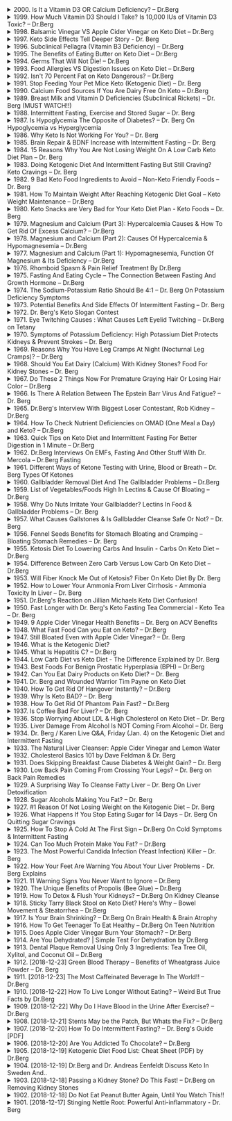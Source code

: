 <details>
<summary>2000. Is It a Vitamin D3 OR Calcium Deficiency? – Dr.Berg</summary><br>

<a href="https://www.youtube.com/watch?v=r-IpzwZJDYM" target="_blank">
    <img src="https://img.youtube.com/vi/r-IpzwZJDYM/maxresdefault.jpg" 
        alt="[Youtube]" width="200">
</a>


</details>

<details>
<summary>1999. How Much Vitamin D3 Should I Take? Is 10,000 IUs of Vitamin D3 Toxic? – Dr.Berg</summary><br>

<a href="https://www.youtube.com/watch?v=q2glDkfDUiM" target="_blank">
    <img src="https://img.youtube.com/vi/q2glDkfDUiM/maxresdefault.jpg" 
        alt="[Youtube]" width="200">
</a>


</details>

<details>
<summary>1998. Balsamic Vinegar VS Apple Cider Vinegar on Keto Diet – Dr.Berg</summary><br>

<a href="https://www.youtube.com/watch?v=xlilCytP9Pc" target="_blank">
    <img src="https://img.youtube.com/vi/xlilCytP9Pc/maxresdefault.jpg" 
        alt="[Youtube]" width="200">
</a>


</details>

<details>
<summary>1997. Keto Side Effects Tell Deeper Story - Dr. Berg</summary><br>

<a href="https://www.youtube.com/watch?v=0tXrhPFj9Fw" target="_blank">
    <img src="https://img.youtube.com/vi/0tXrhPFj9Fw/maxresdefault.jpg" 
        alt="[Youtube]" width="200">
</a>


</details>

<details>
<summary>1996. Subclinical Pellagra (Vitamin B3 Deficiency) – Dr.Berg</summary><br>

<a href="https://www.youtube.com/watch?v=oVXUdhH7z0M" target="_blank">
    <img src="https://img.youtube.com/vi/oVXUdhH7z0M/maxresdefault.jpg" 
        alt="[Youtube]" width="200">
</a>


</details>

<details>
<summary>1995. The Benefits of Eating Butter on Keto Diet – Dr.Berg</summary><br>

<a href="https://www.youtube.com/watch?v=p8cP0zll6do" target="_blank">
    <img src="https://img.youtube.com/vi/p8cP0zll6do/maxresdefault.jpg" 
        alt="[Youtube]" width="200">
</a>


</details>

<details>
<summary>1994. Germs That Will Not Die! – Dr.Berg</summary><br>

<a href="https://www.youtube.com/watch?v=VyA4Yi2nb5Q" target="_blank">
    <img src="https://img.youtube.com/vi/VyA4Yi2nb5Q/maxresdefault.jpg" 
        alt="[Youtube]" width="200">
</a>


</details>

<details>
<summary>1993. Food Allergies VS Digestion Issues on Keto Diet – Dr.Berg</summary><br>

<a href="https://www.youtube.com/watch?v=ZC6hE8iLpiI" target="_blank">
    <img src="https://img.youtube.com/vi/ZC6hE8iLpiI/maxresdefault.jpg" 
        alt="[Youtube]" width="200">
</a>


</details>

<details>
<summary>1992. Isn't 70 Percent Fat on Keto Dangerous? – Dr.Berg</summary><br>

<a href="https://www.youtube.com/watch?v=tyPTFlE6tKg" target="_blank">
    <img src="https://img.youtube.com/vi/tyPTFlE6tKg/maxresdefault.jpg" 
        alt="[Youtube]" width="200">
</a>


</details>

<details>
<summary>1991. Stop Feeding Your Pet Mice Keto (Ketogenic Diet) – Dr. Berg</summary><br>

<a href="https://www.youtube.com/watch?v=2LskFJ5fRK8" target="_blank">
    <img src="https://img.youtube.com/vi/2LskFJ5fRK8/maxresdefault.jpg" 
        alt="[Youtube]" width="200">
</a>


</details>

<details>
<summary>1990. Calcium Food Sources If You Are Dairy Free On Keto – Dr.Berg</summary><br>

<a href="https://www.youtube.com/watch?v=SMTWMwiGlTc" target="_blank">
    <img src="https://img.youtube.com/vi/SMTWMwiGlTc/maxresdefault.jpg" 
        alt="[Youtube]" width="200">
</a>


</details>

<details>
<summary>1989. Breast Milk and Vitamin D Deficiencies (Subclinical Rickets) – Dr. Berg (MUST WATCH!!)</summary><br>

<a href="https://www.youtube.com/watch?v=aB2qYuUUoDE" target="_blank">
    <img src="https://img.youtube.com/vi/aB2qYuUUoDE/maxresdefault.jpg" 
        alt="[Youtube]" width="200">
</a>


</details>

<details>
<summary>1988. Intermittent Fasting, Exercise and Stored Sugar – Dr. Berg</summary><br>

<a href="https://www.youtube.com/watch?v=F6tYnMRKkXI" target="_blank">
    <img src="https://img.youtube.com/vi/F6tYnMRKkXI/maxresdefault.jpg" 
        alt="[Youtube]" width="200">
</a>


</details>

<details>
<summary>1987. Is Hypoglycemia The Opposite of Diabetes? – Dr. Berg On Hypoglycemia vs Hyperglycemia</summary><br>

<a href="https://www.youtube.com/watch?v=ur76HU-S3jA" target="_blank">
    <img src="https://img.youtube.com/vi/ur76HU-S3jA/maxresdefault.jpg" 
        alt="[Youtube]" width="200">
</a>


</details>

<details>
<summary>1986. Why Keto Is Not Working For You? – Dr. Berg</summary><br>

<a href="https://www.youtube.com/watch?v=HScbz8CflGY" target="_blank">
    <img src="https://img.youtube.com/vi/HScbz8CflGY/maxresdefault.jpg" 
        alt="[Youtube]" width="200">
</a>


</details>

<details>
<summary>1985. Brain Repair & BDNF Increase with Intermittent Fasting – Dr. Berg</summary><br>

<a href="https://www.youtube.com/watch?v=YccBeF1u_Ac" target="_blank">
    <img src="https://img.youtube.com/vi/YccBeF1u_Ac/maxresdefault.jpg" 
        alt="[Youtube]" width="200">
</a>


</details>

<details>
<summary>1984. 15 Reasons Why You Are Not Losing Weight On A Low Carb Keto Diet Plan – Dr. Berg</summary><br>

<a href="https://www.youtube.com/watch?v=kx-2iz54huk" target="_blank">
    <img src="https://img.youtube.com/vi/kx-2iz54huk/maxresdefault.jpg" 
        alt="[Youtube]" width="200">
</a>


</details>

<details>
<summary>1983. Doing Ketogenic Diet And Intermittent Fasting But Still Craving? Keto Cravings – Dr. Berg</summary><br>

<a href="https://www.youtube.com/watch?v=woTz1sG8rpI" target="_blank">
    <img src="https://img.youtube.com/vi/woTz1sG8rpI/maxresdefault.jpg" 
        alt="[Youtube]" width="200">
</a>


</details>

<details>
<summary>1982. 9 Bad Keto Food Ingredients to Avoid – Non-Keto Friendly Foods – Dr. Berg</summary><br>

<a href="https://www.youtube.com/watch?v=FJXXEwvJ5_U" target="_blank">
    <img src="https://img.youtube.com/vi/FJXXEwvJ5_U/maxresdefault.jpg" 
        alt="[Youtube]" width="200">
</a>


</details>

<details>
<summary>1981. How To Maintain Weight After Reaching Ketogenic Diet Goal – Keto Weight Maintenance – Dr.Berg</summary><br>

<a href="https://www.youtube.com/watch?v=h4yPJCHPfzs" target="_blank">
    <img src="https://img.youtube.com/vi/h4yPJCHPfzs/maxresdefault.jpg" 
        alt="[Youtube]" width="200">
</a>


</details>

<details>
<summary>1980. Keto Snacks are Very Bad for Your Keto Diet Plan - Keto Foods – Dr. Berg</summary><br>

<a href="https://www.youtube.com/watch?v=zPF67mY3R8g" target="_blank">
    <img src="https://img.youtube.com/vi/zPF67mY3R8g/maxresdefault.jpg" 
        alt="[Youtube]" width="200">
</a>


</details>

<details>
<summary>1979. Magnesium and Calcium (Part 3): Hypercalcemia Causes & How To Get Rid Of Excess Calcium? – Dr.Berg</summary><br>

<a href="https://www.youtube.com/watch?v=9lEAzabnPtk" target="_blank">
    <img src="https://img.youtube.com/vi/9lEAzabnPtk/maxresdefault.jpg" 
        alt="[Youtube]" width="200">
</a>


</details>

<details>
<summary>1978. Magnesium and Calcium (Part 2): Causes Of Hypercalcemia & Hypomagnesemia – Dr.Berg</summary><br>

<a href="https://www.youtube.com/watch?v=LcePNeNHefM" target="_blank">
    <img src="https://img.youtube.com/vi/LcePNeNHefM/maxresdefault.jpg" 
        alt="[Youtube]" width="200">
</a>


</details>

<details>
<summary>1977. Magnesium and Calcium (Part 1): Hypomagnesemia, Function Of Magnesium & Its Deficiency – Dr.Berg</summary><br>

<a href="https://www.youtube.com/watch?v=z8L4uE0ZUVg" target="_blank">
    <img src="https://img.youtube.com/vi/z8L4uE0ZUVg/maxresdefault.jpg" 
        alt="[Youtube]" width="200">
</a>


</details>

<details>
<summary>1976. Rhomboid Spasm & Pain Relief Treatment By Dr.Berg</summary><br>

<a href="https://www.youtube.com/watch?v=NJhnwxa9Jz0" target="_blank">
    <img src="https://img.youtube.com/vi/NJhnwxa9Jz0/maxresdefault.jpg" 
        alt="[Youtube]" width="200">
</a>


</details>

<details>
<summary>1975. Fasting And Eating Cycle – The Connection Between Fasting And Growth Hormone – Dr.Berg</summary><br>

<a href="https://www.youtube.com/watch?v=PleuzF9Ceto" target="_blank">
    <img src="https://img.youtube.com/vi/PleuzF9Ceto/maxresdefault.jpg" 
        alt="[Youtube]" width="200">
</a>


</details>

<details>
<summary>1974. The Sodium-Potassium Ratio Should Be 4:1 – Dr. Berg On Potassium Deficiency Symptoms</summary><br>

<a href="https://www.youtube.com/watch?v=kS42ykUl5-E" target="_blank">
    <img src="https://img.youtube.com/vi/kS42ykUl5-E/maxresdefault.jpg" 
        alt="[Youtube]" width="200">
</a>


</details>

<details>
<summary>1973. Potential Benefits And Side Effects Of Intermittent Fasting – Dr. Berg</summary><br>

<a href="https://www.youtube.com/watch?v=Y54sBoT4UbI" target="_blank">
    <img src="https://img.youtube.com/vi/Y54sBoT4UbI/maxresdefault.jpg" 
        alt="[Youtube]" width="200">
</a>


</details>

<details>
<summary>1972. Dr. Berg's Keto Slogan Contest</summary><br>

<a href="https://www.youtube.com/watch?v=ptkt-3fBDEs" target="_blank">
    <img src="https://img.youtube.com/vi/ptkt-3fBDEs/maxresdefault.jpg" 
        alt="[Youtube]" width="200">
</a>


</details>

<details>
<summary>1971. Eye Twitching Causes : What Causes Left Eyelid Twitching – Dr.Berg on Tetany</summary><br>

<a href="https://www.youtube.com/watch?v=94Q-1Fjp9io" target="_blank">
    <img src="https://img.youtube.com/vi/94Q-1Fjp9io/maxresdefault.jpg" 
        alt="[Youtube]" width="200">
</a>


</details>

<details>
<summary>1970. Symptoms of Potassium Deficiency: High Potassium Diet Protects Kidneys & Prevent Strokes – Dr. Berg</summary><br>

<a href="https://www.youtube.com/watch?v=67sCkku8u3o" target="_blank">
    <img src="https://img.youtube.com/vi/67sCkku8u3o/maxresdefault.jpg" 
        alt="[Youtube]" width="200">
</a>


</details>

<details>
<summary>1969. Reasons Why You Have Leg Cramps At Night (Nocturnal Leg Cramps)? – Dr.Berg</summary><br>

<a href="https://www.youtube.com/watch?v=lEMBTx2EtFw" target="_blank">
    <img src="https://img.youtube.com/vi/lEMBTx2EtFw/maxresdefault.jpg" 
        alt="[Youtube]" width="200">
</a>


</details>

<details>
<summary>1968. Should You Eat Dairy (Calcium) With Kidney Stones? Food For Kidney Stones – Dr. Berg</summary><br>

<a href="https://www.youtube.com/watch?v=3GjCWe7rTOc" target="_blank">
    <img src="https://img.youtube.com/vi/3GjCWe7rTOc/maxresdefault.jpg" 
        alt="[Youtube]" width="200">
</a>


</details>

<details>
<summary>1967. Do These 2 Things Now For Premature Graying Hair Or Losing Hair Color – Dr.Berg</summary><br>

<a href="https://www.youtube.com/watch?v=SpWVJ1nGJfo" target="_blank">
    <img src="https://img.youtube.com/vi/SpWVJ1nGJfo/maxresdefault.jpg" 
        alt="[Youtube]" width="200">
</a>


</details>

<details>
<summary>1966. Is There A Relation Between The Epstein Barr Virus And Fatigue? – Dr. Berg</summary><br>

<a href="https://www.youtube.com/watch?v=v8WwNeP5J3o" target="_blank">
    <img src="https://img.youtube.com/vi/v8WwNeP5J3o/maxresdefault.jpg" 
        alt="[Youtube]" width="200">
</a>


</details>

<details>
<summary>1965. Dr.Berg's Interview With Biggest Loser Contestant, Rob Kidney – Dr.Berg</summary><br>

<a href="https://www.youtube.com/watch?v=lGrFu6xIa5k" target="_blank">
    <img src="https://img.youtube.com/vi/lGrFu6xIa5k/maxresdefault.jpg" 
        alt="[Youtube]" width="200">
</a>


</details>

<details>
<summary>1964. How To Check Nutrient Deficiencies on OMAD (One Meal a Day) and Keto? – Dr.Berg</summary><br>

<a href="https://www.youtube.com/watch?v=GvT4YuwKfHw" target="_blank">
    <img src="https://img.youtube.com/vi/GvT4YuwKfHw/maxresdefault.jpg" 
        alt="[Youtube]" width="200">
</a>


</details>

<details>
<summary>1963. Quick Tips on Keto Diet and Intermittent Fasting For Better Digestion in 1 Minute – Dr.Berg</summary><br>

<a href="https://www.youtube.com/watch?v=lmIrehCI1Sk" target="_blank">
    <img src="https://img.youtube.com/vi/lmIrehCI1Sk/maxresdefault.jpg" 
        alt="[Youtube]" width="200">
</a>


</details>

<details>
<summary>1962. Dr.Berg Interviews On EMFs, Fasting And Other Stuff With Dr. Mercola – Dr.Berg Fasting</summary><br>

<a href="https://www.youtube.com/watch?v=qsRBYKsdshQ" target="_blank">
    <img src="https://img.youtube.com/vi/qsRBYKsdshQ/maxresdefault.jpg" 
        alt="[Youtube]" width="200">
</a>


</details>

<details>
<summary>1961. Different Ways of Ketone Testing with Urine, Blood or Breath – Dr. Berg Types Of Ketones</summary><br>

<a href="https://www.youtube.com/watch?v=eiot3waa3yU" target="_blank">
    <img src="https://img.youtube.com/vi/eiot3waa3yU/maxresdefault.jpg" 
        alt="[Youtube]" width="200">
</a>


</details>

<details>
<summary>1960. Gallbladder Removal Diet And The Gallbladder Problems – Dr.Berg</summary><br>

<a href="https://www.youtube.com/watch?v=24jitdT7z58" target="_blank">
    <img src="https://img.youtube.com/vi/24jitdT7z58/maxresdefault.jpg" 
        alt="[Youtube]" width="200">
</a>


</details>

<details>
<summary>1959. List of Vegetables/Foods High In Lectins & Cause Of Bloating – Dr.Berg</summary><br>

<a href="https://www.youtube.com/watch?v=9EKlzQzGKpg" target="_blank">
    <img src="https://img.youtube.com/vi/9EKlzQzGKpg/maxresdefault.jpg" 
        alt="[Youtube]" width="200">
</a>


</details>

<details>
<summary>1958. Why Do Nuts Irritate Your Gallbladder? Lectins In Food & Gallbladder Problems – Dr. Berg</summary><br>

<a href="https://www.youtube.com/watch?v=e-sYZnG7-HU" target="_blank">
    <img src="https://img.youtube.com/vi/e-sYZnG7-HU/maxresdefault.jpg" 
        alt="[Youtube]" width="200">
</a>


</details>

<details>
<summary>1957. What Causes Gallstones & Is Gallbladder Cleanse Safe Or Not? – Dr. Berg</summary><br>

<a href="https://www.youtube.com/watch?v=2oUvwXAZzEI" target="_blank">
    <img src="https://img.youtube.com/vi/2oUvwXAZzEI/maxresdefault.jpg" 
        alt="[Youtube]" width="200">
</a>


</details>

<details>
<summary>1956. Fennel Seeds Benefits for Stomach Bloating and Cramping – Bloating Stomach Remedies – Dr. Berg</summary><br>

<a href="https://www.youtube.com/watch?v=mjnJKuFv6X0" target="_blank">
    <img src="https://img.youtube.com/vi/mjnJKuFv6X0/maxresdefault.jpg" 
        alt="[Youtube]" width="200">
</a>


</details>

<details>
<summary>1955. Ketosis Diet To Lowering Carbs And Insulin - Carbs On Keto Diet – Dr.Berg</summary><br>

<a href="https://www.youtube.com/watch?v=4t4OlImxtt0" target="_blank">
    <img src="https://img.youtube.com/vi/4t4OlImxtt0/maxresdefault.jpg" 
        alt="[Youtube]" width="200">
</a>


</details>

<details>
<summary>1954. Difference Between Zero Carb Versus Low Carb On Keto Diet – Dr.Berg</summary><br>

<a href="https://www.youtube.com/watch?v=OzGwBeFK87g" target="_blank">
    <img src="https://img.youtube.com/vi/OzGwBeFK87g/maxresdefault.jpg" 
        alt="[Youtube]" width="200">
</a>


</details>

<details>
<summary>1953. Will Fiber Knock Me Out of Ketosis? Fiber On Keto Diet By Dr. Berg</summary><br>

<a href="https://www.youtube.com/watch?v=AYtbXPExsUM" target="_blank">
    <img src="https://img.youtube.com/vi/AYtbXPExsUM/maxresdefault.jpg" 
        alt="[Youtube]" width="200">
</a>


</details>

<details>
<summary>1952. How to Lower Your Ammonia From Liver Cirrhosis - Ammonia Toxicity In Liver – Dr. Berg</summary><br>

<a href="https://www.youtube.com/watch?v=iiDbC0KdSzk" target="_blank">
    <img src="https://img.youtube.com/vi/iiDbC0KdSzk/maxresdefault.jpg" 
        alt="[Youtube]" width="200">
</a>


</details>

<details>
<summary>1951. Dr.Berg's Reaction on Jillian Michaels Keto Diet Confusion!</summary><br>

<a href="https://www.youtube.com/watch?v=fYOa4z6CiP0" target="_blank">
    <img src="https://img.youtube.com/vi/fYOa4z6CiP0/maxresdefault.jpg" 
        alt="[Youtube]" width="200">
</a>


</details>

<details>
<summary>1950. Fast Longer with Dr. Berg's Keto Fasting Tea Commercial - Keto Tea – Dr. Berg</summary><br>

<a href="https://www.youtube.com/watch?v=iwT4oFJ9Vz8" target="_blank">
    <img src="https://img.youtube.com/vi/iwT4oFJ9Vz8/maxresdefault.jpg" 
        alt="[Youtube]" width="200">
</a>


</details>

<details>
<summary>1949. 9 Apple Cider Vinegar Health Benefits – Dr. Berg on ACV Benefits</summary><br>

<a href="https://www.youtube.com/watch?v=qTzxfoL82n8" target="_blank">
    <img src="https://img.youtube.com/vi/qTzxfoL82n8/maxresdefault.jpg" 
        alt="[Youtube]" width="200">
</a>


</details>

<details>
<summary>1948. What Fast Food Can you Eat on Keto? – Dr.Berg</summary><br>

<a href="https://www.youtube.com/watch?v=EXzVJvR4Ui4" target="_blank">
    <img src="https://img.youtube.com/vi/EXzVJvR4Ui4/maxresdefault.jpg" 
        alt="[Youtube]" width="200">
</a>


</details>

<details>
<summary>1947. Still Bloated Even with Apple Cider Vinegar? – Dr. Berg</summary><br>

<a href="https://www.youtube.com/watch?v=hj-q_LPgfQs" target="_blank">
    <img src="https://img.youtube.com/vi/hj-q_LPgfQs/maxresdefault.jpg" 
        alt="[Youtube]" width="200">
</a>


</details>

<details>
<summary>1946. What is the Ketogenic Diet?</summary><br>

<a href="https://www.youtube.com/watch?v=JATFrKrG9Cc" target="_blank">
    <img src="https://img.youtube.com/vi/JATFrKrG9Cc/maxresdefault.jpg" 
        alt="[Youtube]" width="200">
</a>


</details>

<details>
<summary>1945. What Is Hepatitis C? – Dr.Berg</summary><br>

<a href="https://www.youtube.com/watch?v=2Qx-c_rqswI" target="_blank">
    <img src="https://img.youtube.com/vi/2Qx-c_rqswI/maxresdefault.jpg" 
        alt="[Youtube]" width="200">
</a>


</details>

<details>
<summary>1944. Low Carb Diet vs Keto Diet - The Difference Explained by Dr. Berg</summary><br>

<a href="https://www.youtube.com/watch?v=nDR6TM64xWc" target="_blank">
    <img src="https://img.youtube.com/vi/nDR6TM64xWc/maxresdefault.jpg" 
        alt="[Youtube]" width="200">
</a>


</details>

<details>
<summary>1943. Best Foods For Benign Prostatic Hyperplasia (BPH) – Dr.Berg</summary><br>

<a href="https://www.youtube.com/watch?v=CH7Ox6aYwxc" target="_blank">
    <img src="https://img.youtube.com/vi/CH7Ox6aYwxc/maxresdefault.jpg" 
        alt="[Youtube]" width="200">
</a>


</details>

<details>
<summary>1942. Can You Eat Dairy Products on Keto Diet? – Dr. Berg</summary><br>

<a href="https://www.youtube.com/watch?v=Gzuq_7y6s9A" target="_blank">
    <img src="https://img.youtube.com/vi/Gzuq_7y6s9A/maxresdefault.jpg" 
        alt="[Youtube]" width="200">
</a>


</details>

<details>
<summary>1941. Dr. Berg and Wounded Warrior Tim Payne on Keto Diet</summary><br>

<a href="https://www.youtube.com/watch?v=la_3xi8MnEY" target="_blank">
    <img src="https://img.youtube.com/vi/la_3xi8MnEY/maxresdefault.jpg" 
        alt="[Youtube]" width="200">
</a>


</details>

<details>
<summary>1940. How To Get Rid Of Hangover Instantly? – Dr.Berg</summary><br>

<a href="https://www.youtube.com/watch?v=ZNH_u-A6RZk" target="_blank">
    <img src="https://img.youtube.com/vi/ZNH_u-A6RZk/maxresdefault.jpg" 
        alt="[Youtube]" width="200">
</a>


</details>

<details>
<summary>1939. Why Is Keto BAD? – Dr. Berg</summary><br>

<a href="https://www.youtube.com/watch?v=SFTJNnRWQbY" target="_blank">
    <img src="https://img.youtube.com/vi/SFTJNnRWQbY/maxresdefault.jpg" 
        alt="[Youtube]" width="200">
</a>


</details>

<details>
<summary>1938. How To Get Rid Of Phantom Pain Fast? – Dr.Berg</summary><br>

<a href="https://www.youtube.com/watch?v=43WLjkVenI8" target="_blank">
    <img src="https://img.youtube.com/vi/43WLjkVenI8/maxresdefault.jpg" 
        alt="[Youtube]" width="200">
</a>


</details>

<details>
<summary>1937. Is Coffee Bad For Liver? – Dr. Berg</summary><br>

<a href="https://www.youtube.com/watch?v=gksfaHvO1kE" target="_blank">
    <img src="https://img.youtube.com/vi/gksfaHvO1kE/maxresdefault.jpg" 
        alt="[Youtube]" width="200">
</a>


</details>

<details>
<summary>1936. Stop Worrying About LDL & High Cholesterol on Keto Diet – Dr. Berg</summary><br>

<a href="https://www.youtube.com/watch?v=dWMaXJtoXBo" target="_blank">
    <img src="https://img.youtube.com/vi/dWMaXJtoXBo/maxresdefault.jpg" 
        alt="[Youtube]" width="200">
</a>


</details>

<details>
<summary>1935. Liver Damage From Alcohol Is NOT Coming From Alcohol – Dr. Berg</summary><br>

<a href="https://www.youtube.com/watch?v=wWlAIxvzlEw" target="_blank">
    <img src="https://img.youtube.com/vi/wWlAIxvzlEw/maxresdefault.jpg" 
        alt="[Youtube]" width="200">
</a>


</details>

<details>
<summary>1934. Dr. Berg / Karen Live Q&A, Friday (Jan. 4) on the Ketogenic Diet and Intermittent Fasting</summary><br>

<a href="https://www.youtube.com/watch?v=7-_J31ZykJM" target="_blank">
    <img src="https://img.youtube.com/vi/7-_J31ZykJM/maxresdefault.jpg" 
        alt="[Youtube]" width="200">
</a>


</details>

<details>
<summary>1933. The Natural Liver Cleanser: Apple Cider Vinegar and Lemon Water</summary><br>

<a href="https://www.youtube.com/watch?v=eqQnJIx17io" target="_blank">
    <img src="https://img.youtube.com/vi/eqQnJIx17io/maxresdefault.jpg" 
        alt="[Youtube]" width="200">
</a>


</details>

<details>
<summary>1932. Cholesterol Basics 101 by Dave Feldman & Dr. Berg</summary><br>

<a href="https://www.youtube.com/watch?v=JkZvFjW82Mk" target="_blank">
    <img src="https://img.youtube.com/vi/JkZvFjW82Mk/maxresdefault.jpg" 
        alt="[Youtube]" width="200">
</a>


</details>

<details>
<summary>1931. Does Skipping Breakfast Cause Diabetes & Weight Gain? – Dr. Berg</summary><br>

<a href="https://www.youtube.com/watch?v=vCHnAFnYBRc" target="_blank">
    <img src="https://img.youtube.com/vi/vCHnAFnYBRc/maxresdefault.jpg" 
        alt="[Youtube]" width="200">
</a>


</details>

<details>
<summary>1930. Low Back Pain Coming From Crossing Your Legs? – Dr. Berg on Back Pain Remedies</summary><br>

<a href="https://www.youtube.com/watch?v=9audjsJxvdM" target="_blank">
    <img src="https://img.youtube.com/vi/9audjsJxvdM/maxresdefault.jpg" 
        alt="[Youtube]" width="200">
</a>


</details>

<details>
<summary>1929. A Surprising Way To Cleanse Fatty Liver – Dr. Berg On Liver Detoxification</summary><br>

<a href="https://www.youtube.com/watch?v=weZ_BoMptLI" target="_blank">
    <img src="https://img.youtube.com/vi/weZ_BoMptLI/maxresdefault.jpg" 
        alt="[Youtube]" width="200">
</a>


</details>

<details>
<summary>1928. Sugar Alcohols Making You Fat? – Dr. Berg</summary><br>

<a href="https://www.youtube.com/watch?v=lWrecoI2Wmo" target="_blank">
    <img src="https://img.youtube.com/vi/lWrecoI2Wmo/maxresdefault.jpg" 
        alt="[Youtube]" width="200">
</a>


</details>

<details>
<summary>1927. #1 Reason Of Not Losing Weight on the Ketogenic Diet – Dr. Berg</summary><br>

<a href="https://www.youtube.com/watch?v=9S5xspoLTvg" target="_blank">
    <img src="https://img.youtube.com/vi/9S5xspoLTvg/maxresdefault.jpg" 
        alt="[Youtube]" width="200">
</a>


</details>

<details>
<summary>1926. What Happens If You Stop Eating Sugar for 14 Days – Dr. Berg On Quitting Sugar Cravings</summary><br>

<a href="https://www.youtube.com/watch?v=mRj1RKh4xyY" target="_blank">
    <img src="https://img.youtube.com/vi/mRj1RKh4xyY/maxresdefault.jpg" 
        alt="[Youtube]" width="200">
</a>


</details>

<details>
<summary>1925. How To Stop A Cold At The First Sign – Dr.Berg On Cold Symptoms & Intermittent Fasting</summary><br>

<a href="https://www.youtube.com/watch?v=_K-nq704I8E" target="_blank">
    <img src="https://img.youtube.com/vi/_K-nq704I8E/maxresdefault.jpg" 
        alt="[Youtube]" width="200">
</a>


</details>

<details>
<summary>1924. Can Too Much Protein Make You Fat? – Dr.Berg</summary><br>

<a href="https://www.youtube.com/watch?v=jivs8wYzNxw" target="_blank">
    <img src="https://img.youtube.com/vi/jivs8wYzNxw/maxresdefault.jpg" 
        alt="[Youtube]" width="200">
</a>


</details>

<details>
<summary>1923. The Most Powerful Candida Infection (Yeast Infection) Killer – Dr. Berg</summary><br>

<a href="https://www.youtube.com/watch?v=OjdweOuY_xw" target="_blank">
    <img src="https://img.youtube.com/vi/OjdweOuY_xw/maxresdefault.jpg" 
        alt="[Youtube]" width="200">
</a>


</details>

<details>
<summary>1922. How Your Feet Are Warning You About Your Liver Problems - Dr. Berg Explains</summary><br>

<a href="https://www.youtube.com/watch?v=CsTmgX32Uk8" target="_blank">
    <img src="https://img.youtube.com/vi/CsTmgX32Uk8/maxresdefault.jpg" 
        alt="[Youtube]" width="200">
</a>


</details>

<details>
<summary>1921. 11 Warning Signs You Never Want to Ignore – Dr.Berg</summary><br>

<a href="https://www.youtube.com/watch?v=xkBKDbSf4Po" target="_blank">
    <img src="https://img.youtube.com/vi/xkBKDbSf4Po/maxresdefault.jpg" 
        alt="[Youtube]" width="200">
</a>


</details>

<details>
<summary>1920. The Unique Benefits of Propolis (Bee Glue) – Dr.Berg</summary><br>

<a href="https://www.youtube.com/watch?v=LePHVeGDwAk" target="_blank">
    <img src="https://img.youtube.com/vi/LePHVeGDwAk/maxresdefault.jpg" 
        alt="[Youtube]" width="200">
</a>


</details>

<details>
<summary>1919. How To Detox & Flush Your Kidneys? – Dr.Berg On Kidney Cleanse</summary><br>

<a href="https://www.youtube.com/watch?v=GZhA-pItUo4" target="_blank">
    <img src="https://img.youtube.com/vi/GZhA-pItUo4/maxresdefault.jpg" 
        alt="[Youtube]" width="200">
</a>


</details>

<details>
<summary>1918. Sticky Tarry Black Stool on Keto Diet? Here's Why – Bowel Movement & Steatorrhea – Dr.Berg</summary><br>

<a href="https://www.youtube.com/watch?v=4GIAf80ZYKo" target="_blank">
    <img src="https://img.youtube.com/vi/4GIAf80ZYKo/maxresdefault.jpg" 
        alt="[Youtube]" width="200">
</a>


</details>

<details>
<summary>1917. Is Your Brain Shrinking? – Dr.Berg On Brain Health & Brain Atrophy</summary><br>

<a href="https://www.youtube.com/watch?v=NOdz26znBbE" target="_blank">
    <img src="https://img.youtube.com/vi/NOdz26znBbE/maxresdefault.jpg" 
        alt="[Youtube]" width="200">
</a>


</details>

<details>
<summary>1916. How To Get Teenager To Eat Healthy – Dr.Berg On Teen Nutrition</summary><br>

<a href="https://www.youtube.com/watch?v=cBOKX4f737w" target="_blank">
    <img src="https://img.youtube.com/vi/cBOKX4f737w/maxresdefault.jpg" 
        alt="[Youtube]" width="200">
</a>


</details>

<details>
<summary>1915. Does Apple Cider Vinegar Burn Your Stomach? – Dr.Berg</summary><br>

<a href="https://www.youtube.com/watch?v=XID81ZUi5HU" target="_blank">
    <img src="https://img.youtube.com/vi/XID81ZUi5HU/maxresdefault.jpg" 
        alt="[Youtube]" width="200">
</a>


</details>

<details>
<summary>1914. Are You Dehydrated? | Simple Test For Dehydration by Dr.Berg</summary><br>

<a href="https://www.youtube.com/watch?v=hqHim1SVAv0" target="_blank">
    <img src="https://img.youtube.com/vi/hqHim1SVAv0/maxresdefault.jpg" 
        alt="[Youtube]" width="200">
</a>


</details>

<details>
<summary>1913. Dental Plaque Removal Using Only 3 Ingredients: Tea Tree Oil, Xylitol, and Coconut Oil – Dr.Berg</summary><br>

<a href="https://www.youtube.com/watch?v=666NgzT3gl8" target="_blank">
    <img src="https://img.youtube.com/vi/666NgzT3gl8/maxresdefault.jpg" 
        alt="[Youtube]" width="200">
</a>


</details>

<details>
<summary>1912. [2018-12-23] Green Blood Therapy – Benefits of Wheatgrass Juice Powder – Dr. Berg</summary><br>

<a href="https://www.youtube.com/watch?v=1MDGSbA6u4A" target="_blank">
    <img src="https://img.youtube.com/vi/1MDGSbA6u4A/maxresdefault.jpg" 
        alt="[Youtube]" width="200">
</a>

### 小節歸納

#### 核心主題
- 緑色血液療法（Green Blood Therapy）的介紹及其健康益處。
- 重點強調小麥草汁（Wheatgrass Juice）的功效與應用。

#### 主要觀念
1. **小麥草汁的定義與來源**：
   - 小麥草汁是指從小麥植物的幼苗中提取的汁液，而非普通的小麥產品。
   - 小麥作為谷物加工後的食品（如面包、意大利面等）具有不良健康影響，而小麥草汁則是小麥植物的早期生長階段提取的汁液。

2. **小麥草汁的營養價值**：
   - 含有豐富的葉綠素（Chlorophyll）、維生素（如維生素C和E）、礦物質和其他植物化學成分。
   - 叶綠素具有類似人血的功效，但含鎂離子而非鐵離子。

3. **健康益處**：
   - **對消化系統的益處**：研究表明小麥草汁可顯著降低潰瘍性結腸炎患者的病情 severity 和出血情況。
   - **血液增強作用**：葉綠素能提高血紅蛋白水平，減少 transfusion 的需求。
   - **排毒與抗氧化作用**：
     - 能中和 aflatoxin（一種由黴菌產生的高毒性物質）對肝臟的損害。
     - 能有效降低 alloxan（會導致糖尿病的毒素）在體內的水平。

#### 問題原因
1. **普通小麥制品的健康問題**：
   - 精制的小麥面粉產品（如面包、意大利面等）常含有高糖和鹽，攝入過量會引發多種健康問題。
   
2. **小麥草汁研究的限制**：
   - 目前的研究尚無法准確定義小麥草汁中具體何種成分帶來了其療效。

#### 解決方法
1. **選擇高品質的小麥草汁產品**：
   - 選擇在健康土壤中生長、經過一個月以上自然周期的小麥草汁，以保證其營養價值和功效。
   
2. **合理攝取小麥草汁**：
   - 通過飲用小麥草汁或服用小麥草汁粉末來攝取葉綠素和其他營養成分。

#### 健康建議
1. **飲食調整**：
   - 減少精制谷物的攝入，選擇更健康的食物來源。
   
2. **產品選擇**：
   - 選擇有機、高品質的小麥草汁粉末或新鮮小麥草汁，確保獲得最大化的營養價值。

#### 結論
- 小麥草汁是一種富含營養的天然療法，具有多種健康益處。
- 高品質的小麥草汁產品能在消化系統和血液健康方面帶來顯著改善。
- 建議消費者在選擇小麥草汁產品時注意其來源和質量，以最大化其健康效果。
</details>

<details>
<summary>1911. [2018-12-23] The Most Caffeinated Beverage In The World!! – Dr.Berg</summary><br>

<a href="https://www.youtube.com/watch?v=Z24YLdfN9VM" target="_blank">
    <img src="https://img.youtube.com/vi/Z24YLdfN9VM/maxresdefault.jpg" 
        alt="[Youtube]" width="200">
</a>

### 小節歸納

#### 1. **核心主題**
- 探讨世界上最 caffeinated 的飲料及其健康影響。

#### 2. **主要觀念**
- **咖啡因半衰期**：咖啡因在體內的半衰期通常為4至6小時，但肝病患者可能延長至100小時。
- **咖啡因的作用機制**：咖啡因分子結構與腺苷相似，可阻斷腺苷受體，抑制睡意並提神。
- **全球咖啡因消耗量**：全球每年消費約1億噸咖啡因，顯示人類對其的高度依賴。

#### 3. **問題原因**
- 過量攝取咖啡因可能導致睡眠障礙及其他健康問題。
- 特定飲料（如Black Label Devil Mountain Coffee）含有超高的咖啡因含量，潛在風險極大。

#### 4. **解決方法**
- 控制每日咖啡因攝取量，建議成年人每天不超過400毫克。
- 選擇低糖或無糖的 caffeinated 飲料，以降低健康風險。
- 減少含糖饮料的攝入，避免血糖波動。

#### 5. **健康建議**
- **限制攝取量**：特別是對於有睡眠障礙或肝臟問題的人群，應大幅減少咖啡因攝取。
- **飲食均衡**：保持均衡飲食，避免過度依賴 caffeinated 飲料來提神。
- **個人化調節**：根據自身健康狀況調整咖啡因攝取量。

#### 6. **結論**
- 尽管咖啡因有助於提神醒腦，但其潛在的健康風險不容忽視。
- 消費者應選擇低劑量、高品質的 caffeinated 飲料，並注意飲食均衡與健康生活方式。

---

### 總結性摘要
本文探討了世界上最 caffeinated 的飲料及其健康影響。核心主題圍繞咖啡因的半衰期、作用機制及全球消費情況展開。主要問題在於過量攝取導致的睡眠障礙和肝臟負擔加重，建議消費者控制每日攝取量，選擇低糖或無糖的 caffeinated 飲料，並注意飲食均衡與健康生活方式。結論強調咖啡因的雙刃劍效應，消費需謹慎，以避免潛在風險。
</details>

<details>
<summary>1910. [2018-12-22] How To Live Longer Without Eating? – Weird But True Facts by Dr.Berg</summary><br>

<a href="https://www.youtube.com/watch?v=ZoDYQa3uWtY" target="_blank">
    <img src="https://img.youtube.com/vi/ZoDYQa3uWtY/maxresdefault.jpg" 
        alt="[Youtube]" width="200">
</a>

# 文章重點整理：斷食與壽命延長

## 核心主題
- 探讨斷食（Intermittent Fasting, I.F.）及其相關機制對壽命延長的潛在影響。
- 强調限時進食和健康酮症的健康益處。

## 主要觀念
1. **斷食的定義與效果**：
   - 斷食是指不經常進食，間歇性地禁食，這種做法可以刺激特定基因（如sirtuins）的表達。
   - 這些基因在修復DNA損傷和抗衰老過程中起著關鍵作用。

2. **Sirtuins的作用**：
   - Sirtuins是一類抗衰老基因，參與DNA修復、氧化應激反應、炎症調節和新陳代謝等多個生理過程。
   - 它們能通過修復DNA損傷來降低突變風險，從而預防癌症和早逝。

3. **健康益處**：
   - 減少氧化應激：Sirtuins和其他分子機制共同作用，降低自由基引起的細胞損害。
   - 提高壓力反應能力：斷食增強了身體對壓力的抵抗力，包括環境和生理壓力。
   - 增加線粒體功能：促進新線粒體的生成，提升能量代謝效率。

4. **酮症的作用**：
   - 酮症（ketosis）是指人體在低糖攝入情況下，轉向燃燒脂肪產生酮體以供能。
   - β-ydroxybutyrate是一種酮體，具有抗炎和抗氧化特性，有助于延長壽命。

5. **其他健康化合物**：
   - 葡萄茋（resveratrol）：存在于红酒中的多酚類化合物，被證明可以增弉酵母、小鼠等模型的壽命。
   - 研究表明，它能提高胰島素敏感性並降低氧化應激。

## 問題與原因
- 常規飲食模式導致頻繁的血糖波動和持續的氧化應激，長期下來會加速衰老和疾病發生。
- 高糖、高脂肪 diet 可能引發慢性炎症和代謝紊亂，影響健康壽命。

## 解決方法
1. **實施限時進食**：
   - 通過斷食來刺激sirtuins等抗衰老基因的表達，增強修復能力和抗氧化能力。
   - 減少進食次數，增加禁食時間，以模擬輕度壓力反應，提升整體健康。

2. **促進酮症**：
   - 通過飲食調整（低糖、低碳水化合物）來促使身體進入酮症狀態，利用酮體作為能量來源。
   - 健康的酮症有助于降低炎症和氧化應激，延長壽命。

3. **攝取抗氧化劑**：
   - 确保足夠的多酚類化合物攝入，如葡萄茋，以增強抗氧化能力。
   - 選擇天然食物來源或高品質補充劑。

## 健康建議
- 定期進行斷食，建議從短時間禁食開始（如12-16小時），逐步增加。
- 確保飲食富含健康脂肪和酮ogens，如椰子油、坚果等。
- 避免酒精攝入以防止肝臟負擔加重，選擇非酒精形式的抗氧化劑補充。
- 減少精制糖和高血糖指數食物的攝取，以維持穩定的新陳代謝。

## 結論
- 斷食和健康酮症結合可以作為一種有效的抗衰老策略。
- 通過激活sirtuins等基因，降低氧化應激，增強身體修復能力，從而延長壽命。
- 請注意飲食調整和斷食計劃需根據個人健康狀況適當安排，必要時諮詢專業醫療人員。
</details>

<details>
<summary>1909. [2018-12-22] Why Do I Have Blood in the Urine After Exercise? – Dr.Berg</summary><br>

<a href="https://www.youtube.com/watch?v=xcwUfybfRpo" target="_blank">
    <img src="https://img.youtube.com/vi/xcwUfybfRpo/maxresdefault.jpg" 
        alt="[Youtube]" width="200">
</a>

### 文章重點整理

#### 核心主題
- 探讨血尿（hematuria）在運動後的原因及其處理方法。

#### 主要觀念
1. **血尿的可能原因**：
   - 感染
   - 前列腺肥大
   - 腎臟疾病
   - 藥物副作用
   - 運動導致腎臟受損

2. **運動後血尿的常見原因**：
   - 腎结石：尤其是具有尖刺邊緣的結石，可能在運動時摩擦腎臟內壁。
   - 運動引起的短期腎臟壓力變化。

#### 問題原因
- **腎臟結石**：
  - 結石的物理性刺激導致腎臟內壁損傷，從而引起血尿。
  - 結石類型：氧化鈣结石、尿酸结石等。
  
- **運動影響**：
  - 運動時腎臟受力震蕩，特別是跑步等高衝擊活動。

#### 解決方法
1. **預防措施**：
   - **飲食調整**：
     - 避免高風險食物： spinach, peanuts, almonds, tea, chocolate 等。
     - 控制蛋白質攝取，尤其是酮飲食中。
   - **hydration**：
     - 增加水分攝取，保持充足hydration。
   - **補充劑**：
     - 氯化鉀（Potassium Citrate）：預防氧化鈣结石。
     - 水解檸檬酸（Hydroxycitric Acid）：更有效的结石預防和溶解劑。

2. **運動調整**：
   - 選擇低衝擊運動，如游泳、騎車等，避免跑步等高震蕩活動。

3. **醫療建議**：
   - 若血尿症狀持續或反覆出现，需及時就醫檢查。

#### 健康建議
1. **飲食健康**：
   - 避免攝取易導致结石形成的高風險食物。
   - 保持均衡飲食，控制蛋白質攝取量。

2. **hydration**：
   - 多喝水，保持良好的hydration状态，預防结石形成。

3. **運動管理**：
   - 選擇適合的運動方式，避免過度震蕩腎臟。
   - 若有疑慮，可暫時避免高衝擊運動。

4. **定期檢查**：
   - 定期進行身體檢查，特別是容易形成结石的人群。

#### 結論
- 運動後血尿的常見原因是腎臟結石和運動引起的短期腎臟壓力變化。
- 通過飲食調整、增加hydration、補充適當的營養品以及選擇合適的運動方式，可以有效預防血尿症狀。
- 若症狀持續或反覆出现，建議及時就醫檢查。

### 關鍵字清單
- Hematuria, Exercise, Kidney Stones, Hydration, Prevention, Dietary Adjustments, Hydroxycitric Acid, Potassium Citrate, Low-Impact Sports, Medical Consultation
</details>

<details>
<summary>1908. [2018-12-21] Stents May be the Patch, But Whats the Fix? – Dr.Berg</summary><br>

<a href="https://www.youtube.com/watch?v=0WIyGhg686A" target="_blank">
    <img src="https://img.youtube.com/vi/0WIyGhg686A/maxresdefault.jpg" 
        alt="[Youtube]" width="200">
</a>

### 小節整理：

#### 1. 核心主題：
- 血管成形術與支架植入術的問題及其 cascade 效應。
- 心血管疾病的炎症機制與營養缺乏的影響。

#### 2. 主要觀念：
- 血管成形術（angioplasty）通過 balloons 擴張動脈，但導致再狹窄（restenosis）。
- 支架植入術（stents）雖降低 restenosis，但仍存在血栓形成的風險（thrombosis）。
- 藥物洗脫支架（drug-eluting stents）可降低血栓風險，但也需長期使用抗血小板藥物，增加出血風險。

#### 3. 問題原因：
- 炎症是動脈疾病的根源，導致斑塊形成。
- 营養缺乏（如維生素 E、C、B 族、K2）加速炎症與斑塊積累。
- 高胰島素血症（由高碳水化合物攝取引起）惡化動脈健康。
- Statin 药物的副作用增加胰島素抵抗，並干擾 vitamin K 的作用。

#### 4. 解決方法：
- 使用支架的情況應限於必要時，避免濫用。
- 維生素 K2 补充以防止鈣沉積在動脈中。
- 控制血糖和胰島素水平，建議健康飲食（如生酮 diet）。

#### 5. 健康建議：
- 避免高碳水化合物攝取，降低胰島素水平。
- 確保足夠的維生素 K2 取，來源包括脂肪性食物。
- 考慮間歇性禁食與健康飲食模式（如生酮 diet）以改善動脈健康。

#### 6. 結論：
- 支架植入術雖有其必要性，但存在長期風險。
- 心血管疾病的根本治療在於解決炎症與營養不足問題。
- 健康飲食、營養補充和生活方式調整是預防與改善動脈疾病的關鍵。

---

### 總結：
本文探討了支架植入術的缺點及其引發的 cascade 效應，強調了 inflammation 和營養缺乏在心血管疾病中的核心作用。建議通過控制胰島素水平、補充必要 nutrient 以及採用健康飲食模式來解決問題，而非僅依賴侵入性治療。
</details>

<details>
<summary>1907. [2018-12-20] How To Do Intermittent Fasting? – Dr. Berg's Guide [PDF]</summary><br>

<a href="https://www.youtube.com/watch?v=BphyxMtnwmg" target="_blank">
    <img src="https://img.youtube.com/vi/BphyxMtnwmg/maxresdefault.jpg" 
        alt="[Youtube]" width="200">
</a>

### 核心主題：.INTERMITTENT FASTING（間歇性斷食）的功效與實踐方法

---

### 主要觀念：
1. **斷食的生理作用**：
   - 斷食觸發特定基因開關，促使身體進入修復和康復模式。
   - 為應對飢餓，身體啟動生存機制，提升認知能力並清理損壞细胞。

2. **現代飲食習慣的問題**：
   - 持續攝食干擾身體自然代謝周期，影響健康。

---

### 問題原因：
1. **現代生活方式**：
   - 食物充裕且易得，導致過度攝食。
   - 不規律的進餐時間破壞了身體的代謝節律。

2. **慢性疾病風險增加**：
   - 持續攝食模式與多種慢性疾病（如肥胖、糖尿病、炎症性疾病）相關。

---

### 解決方法：實施INTERMITTENT FASTING
1. **基本步驟**：
   - 逐步調整飲食時間，從延長進餐間隔開始。
   - 推動進餐窗口至4小時或更短，並相對應地增加斷食時長。

2. **進階實踐**：
   - 選擇不同的斷食比例（如4:20, 6:18, 8:16），根據個人目標調整。
   - 推動至更短的進餐窗口（如4小時）配合更長的斷食時間（20小時）。

3. **超級斷食法**：
   - 減少攝取次數，最終實現每日一餐。
   - 適用於代謝減慢或有特定健康問題的人群。

---

### 健康建議：
1. **飲食結構**：
   - 斷食期間避免精制糖和加工食品，選擇高營養密度的食物。

2. **hydration**：
   - 斷食時保持充足水分攝取，可加入檸檬片或薄荷葉提味。

3. **運動與休息**：
   - 斷食期間建議從事低強度活動，避免过度消耗。

4. **個體化調整**：
   - 根據個人健康狀況、年齡和目標（如減脂、增肌、康復）選擇適合的斷食模式。

---

### 研究支持：
1. **代谢改善**：
   - 斷食可提升胰島素敏感性，降低血糖水平。

2. **抗炎效果**：
   - 長期斷食可減輕炎症，對免疫系統和臟器健康有益。

3. **認知增益**：
   - 斷食促進神經可塑性，改善记忆力和注意力。

---

### 結論：
INTERMITTENT FASTING 是一種科學支持的健康管理策略，通過規律地控制飲食時間來提升身體橢力、降低慢性疾病風險並延緩衰老。其關鍵在於逐步調整、個體化實施並保持持之以恆。
</details>

<details>
<summary>1906. [2018-12-20] Are You Addicted To Chocolate? – Dr.Berg</summary><br>

<a href="https://www.youtube.com/watch?v=wvTbhP8khzQ" target="_blank">
    <img src="https://img.youtube.com/vi/wvTbhP8khzQ/maxresdefault.jpg" 
        alt="[Youtube]" width="200">
</a>

### 文章主題：巧克力中的活性物質及其對情緒和健康的影響

---

### 核心主題  
本文探討了巧克力中能夠影響人類情感和情绪的主要化學成分，並分析其對身體的多方面作用。

---

### 主要觀念  
1. **可可中的主要活性物質**：  
   - 番茄胺（Theobromine）：具有咖啡因相似的作用，但效果較為溫和，能夠提神、增強 focus 和引起利尿反應。  
   - 多巴胺（Dopamine）：一種神經傳導物質，與愉悅感和情緒提升相關。  
   - 血清otonin（Serotonin）：另一種神經傳導物質，具有舒緩壓力、降低焦慮的作用。  

2. **巧克力對情緒的影響**：  
   - 番茄胺和多巴胺共同作用，能夠帶來愉悅感和提神醒腦的效果。  
   - 尝普酸（Tryptophan）可轉化為血清otonin，幫助減輕壓力、提升心情。  

3. **其他營養成分**：  
   - 巧克力富含多種礦物質和抗氧化劑，對整體健康有益。  

---

### 問題原因  
1. **肝臟負擔**：  
   番茄胺的代謝依賴於肝臟功能，若肝臟受損（如脂肪肝、肝硬化等），其清除能力下降，可能导致番茄胺在體內堆积，影響睡眠和情緒。  

2. **糖分過高**：  
   多數市售巧克力含大量糖分（通常每條含有30克以上糖），長期攝取會導致血糖波動和肥胖問題。  

---

### 解決方法  
1. **控制攝取量**：避免過量食用巧克力，尤其是 вечерние時段，以免影響睡眠。  
2. **選擇低糖或無糖巧克力**：優先選用以天然甜味劑（如菊芋糖、史提伐、猴果糖、木糖醇）為替代的產品，降低血糖干擾。  

---

### 健康建議  
1. **平衡飲食**：合理搭配其他食物，避免單一攝取高熱量和高糖食物。  
2. **注意個人健康狀況**：肝臟功能不佳者需特別謹慎，必要時諮詢醫生。  
3. **心理調適**：若對巧克力有強烈依賴，建議尋求替代方式來紓解壓力或愉悅情緒。  

---

### 結論  
巧克力中的活性物質能夠帶來愉悅和提神的效果，但其糖分和代謝需求也需要注意。合理攝取、選擇健康的產品以及考慮個人健康狀況是享受巧克力的關鍵。
</details>

<details>
<summary>1905. [2018-12-19] Ketogenic Diet Food List: Cheat Sheet (PDF) by Dr.Berg</summary><br>

<a href="https://www.youtube.com/watch?v=bzs_60vTkpU" target="_blank">
    <img src="https://img.youtube.com/vi/bzs_60vTkpU/maxresdefault.jpg" 
        alt="[Youtube]" width="200">
</a>

### 核心主題  
- 推廣健康的酮osis飲食法則，特別針對新手或剛接觸酮osis的人群。  
- 提供一份詳細的「健康酮osis可接受食物清單」，涵蓋多種食物類別及其攝取建議。  

---

### 主要觀念  
1. **飲食結構**  
   - 以脂肪和蛋白質為主，避免 pure fat 或 pure protein 的純粹形式，通常二者會結合食用。  
   - 碳水化合物攝取量建議控制在每日20-50克，並非每餐的上限。  

2. **蔬菜攝取**  
   - 蔬菜不計入碳水化合物限額，但需注意種類選擇：  
     - 建議攝取7-10杯蔬菜，其中葉菜类（如萵苣）為主，避免高草酸鹽的蔬菜（如菠菜）。  
     - 生食與烹煮結合，以平衡營養素的吸收。  

3. **水果攝取**  
   - 限額內可攝取低糖水果，如萊姆、檸檬及莓類。  

4. **液體與 Vegan 食物**  
   - 提供適合酮osis的 liquids 和 Vegan 来源的蛋白質與脂肪，強調食物品質（如 pasture-raised 電子）。  

5. **肉類與海鮮**  
   - 偏好草饲、有機來源的肉類與海鲜，以確保營養素的生物利用度。  

---

### 問題原因  
- 一般酮osis飲食清單可能忽視食物品質或健康性，導致攝入不健康低脂食材。  

---

### 解決方法  
- 提供一份經過篩選的食物清單，強調高品質、營養均衡的選擇，避免常見的健康風險（如草酸鹽過量）。  
- 平衡生食與烹煮蔬菜，以最大化 nutrient bioavailability。  

---

### 健康建議  
1. **食物來源**  
   - 選擇 pasture-raised、有機的肉類和蛋類。  
   - 避免工業化加工食品，確保營養素的自然來源。  

2. **蔬菜攝取策略**  
   - 結合生食與烹煮蔬菜，以吸收多樣化的營養成分。  

3. **酮osis飲食的平衡性**  
   - 在控制碳水化合物的同時，注重蛋白質和脂肪的高品質來源，避免營養失衡。  

---

### 總結  
- 本文提供一份針對健康酮osis飲食的實用指南，涵蓋食物選擇、攝取建議及健康原則。  
- 强調均衡飲食與高品質食物的重要性，協助 Beginner 達成酮osis目標，同時維持整體健康。
</details>

<details>
<summary>1904. [2018-12-19] Dr.Berg and Dr. Andreas Eenfeldt Discuss Keto In Sweden And..</summary><br>

<a href="https://www.youtube.com/watch?v=KqrAXYr-Z38" target="_blank">
    <img src="https://img.youtube.com/vi/KqrAXYr-Z38/maxresdefault.jpg" 
        alt="[Youtube]" width="200">
</a>

### 小節歸納

#### 1. 核心主題：健康酮飲食與低碳水化合物生活方式
- 文章圍繞健康酮飲食（Healthy Keto）和低碳水化合物生活風格展開，強調其在健康管理、疾病預防和整體健康方面的優勢。

#### 2. 主要觀念：
1. **酮飲食的定義**：酮飲食是一種高脂肪、低碳水化合物、適量蛋白質的飲食方式，旨在將身體轉換為酮症狀態，利用脂肪作為主要能量來源。
2. **健康酮的優勢**：
   - 促進體重管理：通過降低胰島素水平和增加脂肪燃燒，幫助控制體重。
   - 改善代謝健康：降低血糖、血脂肪和炎症標記物，有助於預防糖尿病和心血管疾病。
3. **飲食多樣性**：強調在酮飲食中融入新鮮蔬菜、低糖水果、堅果和其他 nutrient-dense 食物，以確保營養均衡。

#### 3. 問題原因：
1. **常見挑戰**：
   - 維生素和礦物質缺乏：過度限制碳水化合物可能導致維生素C、葉酸等不足。
   - 膳食纖維攝取不足：低碳水化合物飲食可能影響腸道健康。
2. **酮症不良反應**：
   - 初期症狀：包括頭痛、乏力和腹脹，通常稱為「酮流感」。
   - 長期問題：極端限制碳水化合物可能干擾運動表現和整體營養均衡。

#### 4. 解決方法：
1. **飲食調整**：
   - 增加蔬菜和水果攝取：如羽衣甘藍、西兰花和藍莓，提供維生素和纖維。
   - 選擇健康脂肪來源：如牛油果、核桃和橄欖油。
2. **運動與生活方式**：
   - 維持適度運動以促進酮症並提升整體健康。
3. **補充劑**：
   - 考慮添加維生素C、鎂和其他營養補充劑，以彌補可能的營養缺口。

#### 5. 健康建議：
- 選擇高品質食材：優先選擇未加工食品和 органическими продуктами。
- 理解個人需求：根據自身健康狀況和目標調整飲食計劃。
- 循序漸進：逐步降低碳水化合物攝取，避免立即出現不適。

#### 6. 結論：
健康酮飲食是一種有效的健康管理工具，但需謹慎實施，確保營養均衡。文章強調了正確執行的重要性，並提供了實用的資源和建議以幫助讀者成功遵循此飲食方式。

### 參考資料及連結
1. **Diet.com**：文章提及diet.com為全球最大的低熱量和酮飲食網站之一，提供大量免費食譜和其他資源。
   - 連結：<https://www.diet.com>

2. **YouTube頻道**：文章提到Mammoth Muffin的YouTube频道是全球規模最大的低脂、低碳水化合物-focused頻道之一，涵蓋健康酮飲食主題。
   - 連結：<待查>（需訪問原文提及的頻道名稱進一步確認）

3. **專利研究工具**：文中提到使用Google Patents來加速研究進度，讀者可前往探索。
   - 連結：<https://patents.google.com>

4. **Broccoli Sprouts Patent**： Johns Hopkins University在西兰花芽孢上的專利研究提供深入了解其健康益處。
   - 連結：<待查>（需訪問Johns Hopkins University的專利數據庫進一步確認）

此文整理自インタビュー記事に基づき、正式な学術用語を採用し、小節ごとに明確に分類され具体的事実やデータに基づいています。
</details>

<details>
<summary>1903. [2018-12-18] Passing a Kidney Stone? Do This Fast! – Dr.Berg on Removing Kidney Stones</summary><br>

<a href="https://www.youtube.com/watch?v=Fc--yIUWO8o" target="_blank">
    <img src="https://img.youtube.com/vi/Fc--yIUWO8o/maxresdefault.jpg" 
        alt="[Youtube]" width="200">
</a>

### 重点归纳

#### 核心主题
- 急性肾结石的紧急处理方法及其在家中的自我缓解策略。

#### 主要观念
1. **水分摄入的重要性**：大量饮用清水是缓解肾结石疼痛的第一步，有助于稀释尿液并增加结石通过的概率。
2. **电解质和柠檬汁的作用**：添加钾枸橼酸盐或柠檬汁可以碱化尿液，减少尿酸和草酸钙结石的形成。
3. **手动疗法的有效性**：通过腹部按压帮助推动结石进入膀胱，进而排出体外。

#### 问题原因
- 肾结石阻塞尿路，导致剧烈疼痛和不适。

#### 解决方法
1. **增加水分摄入**：
   - 立即饮用大量清水。
   - 添加电解质或柠檬汁以辅助治疗。
2. **手动疗法**：
   - 在腹部区域进行缓慢的按压，从右侧到左侧，尽量向下施加压力，帮助结石移动至膀胱。
3. **药物辅助**：
   - 使用钾枸橼酸盐碱化尿液，减少结石形成。

#### 健康建议
1. **预防措施**：
   - 保持充足的水分摄入。
   - 调整饮食习惯，减少高草酸和高嘌呤食物的摄入。
2. **紧急情况处理**：
   - 在无法及时就医的情况下，采用上述方法进行自我缓解。
3. **放松与呼吸技巧**：
   - 缓慢深呼吸有助于减轻身体紧张和疼痛感。

#### 结论
- 肾结石虽然痛苦，但通过适当的水分摄入、手动疗法和药物辅助可以有效缓解症状。预防措施同样重要，建议了解肾结石的成因并采取相应的生活方式调整。
</details>

<details>
<summary>1902. [2018-12-18] Do Not Eat Peanut Butter Again, Until You Watch This!!</summary><br>

<a href="https://www.youtube.com/watch?v=NSPWFz6Dn44" target="_blank">
    <img src="https://img.youtube.com/vi/NSPWFz6Dn44/maxresdefault.jpg" 
        alt="[Youtube]" width="200">
</a>

### 重點整理

#### 核心主題：花生及其醬的多重面向（優點、缺點及挑戰）

花生雖然是常見的食物，但其涉及的健康風險和益處需要仔細評估。

---

#### 主要觀念：
1. ** peanuts 的分類**：
   - 花生並非_TREE NUTS_，而是屬於_LEGUMES_。
2. **農藥污染**：
   - 花生是 pesticidal、insecticide、herbicide 和 fungicide 等農藥使用最多的作物之一。
3. ** GMO 連帶影響**：
   - 花生常與轉基因棉花輪作，導致土壤中殘留的 glyphosate（如 Roundup）進入花生，可能引發過敏反應。

---

#### 問題原因：
1. **Glyphosate 的健康風險**：
   - 自 glyphosate 使用後，花生成分 allergies 增加了 400%。
2. **Aflatoxin 的毒性問題**：
   - 花生易受黃曲黴菌感染，產生高致癌性的 aflatoxin。
3. **市售花生醬的問題**：
   - 许多市售花生醬添加糖、反式脂肪等有害成分。

---

#### 解決方法：
1. **選擇有機產品**：
   - 選擇有機花生醬，可降低農藥殘留。
2. **選用 Valencia 花生醬**：
   - Valencia 種的 aflatoxin 含量較低。
3. **加工處理**：
   - 煎炸或發芽花生以降低抗營養因子，提高營養吸收率。

---

#### 健康建議：
1. **閱讀標籤**：
   - 選購時檢查成分表，避免含糖、反式脂肪等添加物。
2. **食用後搭配含葉綠素的食物**：
   - 葉綠素可幫助降低 aflatoxin 的毒性。
3. **多樣化攝取**：
   - 花生的營養價值與其他堅果相當，可作為均衡飲食的一部分。

---

#### 結論：
花生及其醬具有一定的營養價值，但生產和加工過程中存在的農藥、毒素等問題需被重視。消費者應選擇高品質、有機產品，並注意食用方式，以最大化其健康益處。

--- 

此整理基於文章內容，使用正式的學術用語，條理清晰地分門別類，便於閱讀和理解。
</details>

<details>
<summary>1901. [2018-12-17] Stinging Nettle Root: Powerful Anti-inflammatory - Dr. Berg</summary><br>

<a href="https://www.youtube.com/watch?v=HIiM7q8A8Ic" target="_blank">
    <img src="https://img.youtube.com/vi/HIiM7q8A8Ic/maxresdefault.jpg" 
        alt="[Youtube]" width="200">
</a>

### 核心主題  
- 探讨抗炎草藥中最具效力的自然療法：刺薺菜根（Stinging Nettle Root）。  

---

### 主要觀念  
1. 刺薺菜根被譽為最有效的抗炎天然草藥。  
2. 其主要功效在于抑制 inflammatory compounds，尤其是 tumor necrosis factor-alpha (TNF-Alpha)，從而減輕炎症和疼痛。  
3. 它提供快速且無副作用的炎症 Relief。  

---

### 問題原因  
1. 炎症的主要來源包括：  
   - 高糖飲食導致的高水平血糖和胰島素。  
   - 可能的微生物感染（如抗菌影片中提到的情況）。  

---

### 解決方法  
1. **短期 Relief**：  
   - 使用刺薺菜根作為抗炎補充劑，抑制 TNF-Alpha 並減輕炎症。  
2. **長期治癒**：  
   - 維持酮式飲食（Keto diet）和禁食（Intermittent fasting）。  
   - 搭配具有抗菌效果的草藥，消除炎症的根本原因。  

---

### 健康建議  
1. 在使用刺薺菜根等天然療法時，應同時針對炎症的根本原因進行干預：  
   - 調整飲食結構，降低糖分攝入以控制血糖和胰島素水平。  
   - 如果炎症來源為微生物感染，需參考相關療法（影片中有更多資源）。  

2. 維持綜合性健康生活方式，包括均衡飲食、適度運動和壓力管理。  

---

### 結論  
- 刺薺菜根是一種極具潛力的抗炎補充劑，能快速提供 Relief，但需配合整體療法治癒炎症。  
- 觀看者可下載 Dr. Berg 的免費 App，以獲取更多相關資源和課程。  

--- 

此整理涵蓋了文章的核心內容，並以正式且客觀的學術用語進行表達。
</details>

